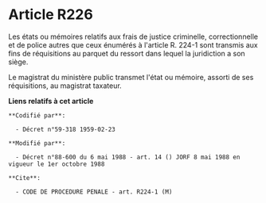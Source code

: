 # Article R226

Les états ou mémoires relatifs aux frais de justice criminelle, correctionnelle et de police autres que ceux énumérés à
l'article R. 224-1 sont transmis aux fins de réquisitions au parquet du ressort dans lequel la juridiction a son siège.

Le magistrat du ministère public transmet l'état ou mémoire, assorti de ses réquisitions, au magistrat taxateur.

**Liens relatifs à cet article**

	**Codifié par**:

	  - Décret n°59-318 1959-02-23

	**Modifié par**:

	  - Décret n°88-600 du 6 mai 1988 - art. 14 () JORF 8 mai 1988 en vigueur le 1er octobre 1988

	**Cite**:

	  - CODE DE PROCEDURE PENALE - art. R224-1 (M)
